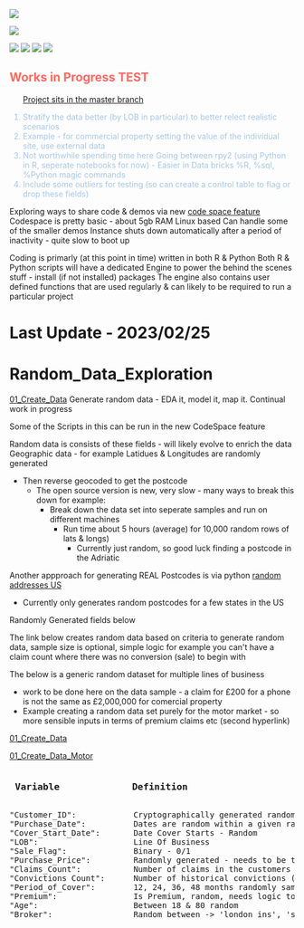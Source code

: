 ![](https://img.shields.io/static/v1?label=&message=александр-котенко&color=:#A7C7E7)

![](https://img.shields.io/static/v1?label=&message=Readme's_in_each_Folder)

![](https://img.shields.io/badge/powered%20by%20JupyterLab-blue.svg?logo=jupyter)
![](https://img.shields.io/badge/powered%20by%20Python-000000.svg?logo=Python)
![](https://img.shields.io/badge/-Powered%20by%20R-blue?logo=Rstudio&logoColor=white&style=flat)
![](https://img.shields.io/badge/-Powered%20by%20SublimeText-000000?logo=sublimetext&logoColor=#FFA500&style=flat)

<h2 style="color:#ff6961"> Works in Progress TEST </h2> <ol  style="color:#A7C7E7">

[Project sits in the master branch](https://github.com/alexkotsscott/Customised_Insruance_Data_Analysis/tree/master)


<li>Stratify the data better (by LOB in particular) to better relect realistic scenarios</li>
<li>Example - for commercial property setting the value of the individual site, use external data</li>

<li>Not worthwhile spending time here Going between rpy2 (using Python in R, seperate notebooks for now) - Easier in Data bricks %R, %sql, %Python magic commands</li>
<li>Include some outliers for testing (so can create a control table to flag or drop these fields)</li>
</ol> 

Exploring ways to share code & demos via new [code space feature](https://github.com/alexkotsscott/Random_Data_Exploration/blob/main/CodeSpace_Link.md)
Codespace is pretty basic - about 5gb RAM
Linux based
Can handle some of the smaller demos
Instance shuts down automatically after a period of inactivity - quite slow to boot up

Coding is primarly (at this point in time) written in both R & Python
Both R & Python scripts will have a dedicated Engine to power the behind the scenes stuff - install (if not installed) packages 
The engine also contains user defined functions that are used regularly & can likely to be required to run a particular project

# Last Update - 2023/02/25

# Random_Data_Exploration
[01_Create_Data](https://github.com/alexkotsscott/Customised_Insruance_Data_Analysis/blob/master/Generate%20Data%20Sets/01_Create_Data.ipynb)
Generate random data - EDA it, model it, map it. Continual work in progress

Some of the Scripts in this can be run in the new CodeSpace feature

Random data is consists of these fields - will likely evolve to enrich the data
Geographic data - for example Latidues & Longitudes are randomly generated
  - Then reverse geocoded to get the postcode
    - The open source version is new, very slow - many ways to break this down for example:
        - Break down the data set into seperate samples and run on different machines
          - Run time about 5 hours (average) for 10,000 random rows of lats & longs)
            - Currently just random, so good luck finding a postcode in the Adriatic
            
            
            
Another appproach for generating REAL Postcodes is via python [random addresses US](https://github.com/alexkotsscott/Random_Data_Exploration/blob/main/random_addresses.ipynb)
  - Currently only generates random postcodes for a few states in the US

Randomly Generated fields below

The link below creates random data based on criteria to generate random data, sample size is optional, simple logic for example you can't have a claim count where there was no conversion (sale) to begin with

The below is a generic random dataset for multiple lines of business 
  - work to be done here on the data sample - a claim for £200 for a phone is not the same as £2,000,000 for comercial property
   - Example creating a random data set purely for the motor market - so more sensible inputs in terms of premium claims etc (second hyperlink) 
  
[01_Create_Data](https://github.com/alexkotsscott/Customised_Insruance_Data_Analysis/blob/master/Generate%20Data%20Sets/01_Create_Data.ipynb)

[01_Create_Data_Motor](https://github.com/alexkotsscott/Customised_Insruance_Data_Analysis/blob/master/Generate%20Data%20Sets/01_Motor_Create_Data.ipynb)

<pre>
<h3> Variable             Definition </h3>
"Customer_ID":            Cryptographically generated random identifiers 
"Purchase_Date":          Dates are random within a given range, Purchase date must always be earlier or equal to - Cover_Start_Date 
"Cover_Start_Date":       Date Cover Starts - Random 
"LOB":                    Line Of Business 
"Sale_Flag":              Binary - 0/1 
"Purchase_Price":         Randomly generated - needs to be taylored for each LOB 
"Claims_Count":           Number of claims in the customers history - currently just between 0/1 at random - only generated for sales (work to be done here) 
"Convictions Count":      Number of historical convictions (regardless of sale 0/1 here), bound between 0 -> 5 at random 
"Period_of_Cover":        12, 24, 36, 48 months randomly sampled 
"Premium":                Is Premium, random, needs logic to keep it sensible by LOB etc 
"Age":                    Between 18 & 80 random 
"Broker":                 Random between -> 'london_ins', 'some_syndicate', 'some_mga' # Could add in weights for balance 
</pre>
